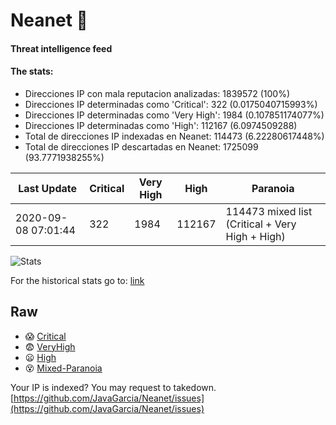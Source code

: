 # Neanet :hocho:
#### Threat intelligence feed
#### The stats:

- Direcciones IP con mala reputacion analizadas: 1839572 (100%)
- Direcciones IP determinadas como 'Critical':  322 (0.0175040715993%)
- Direcciones IP determinadas como 'Very High':  1984 (0.107851174077%)
- Direcciones IP determinadas como 'High':  112167 (6.0974509288)
- Total de direcciones IP indexadas en Neanet:  114473 (6.22280617448%)
- Total de direcciones IP descartadas en Neanet:  1725099 (93.7771938255%)

| Last Update | Critical | Very High | High | Paranoia |
| --- | --- | --- | --- | --- |
| 2020-09-08 07:01:44 | 322 | 1984 | 112167 | 114473 mixed list (Critical + Very High + High)|

![Stats](https://docs.google.com/spreadsheets/d/e/2PACX-1vSnaNMIXVabIpDJjufMlzH7poXnshF3mgd8Is1g9ytUEzVsP5my4Trn8f-xkoLLQ38xpL3HtmUexLo6/pubchart?oid=501124687&format=image)

For the historical stats go to: [link](/stats.csv)
## Raw
- :scream: [Critical](https://raw.githubusercontent.com/JavaGarcia/Neanet/master/blacklists/neanet_critical.txt)
- :fearful: [VeryHigh](https://raw.githubusercontent.com/JavaGarcia/Neanet/master/blacklists/neanet_veryHigh.txtt)
- :frowning: [High](https://raw.githubusercontent.com/JavaGarcia/Neanet/master/blacklists/neanet_high.txt)
- :dizzy_face: [Mixed-Paranoia](https://raw.githubusercontent.com/JavaGarcia/Neanet/master/blacklists/neanet_all.txt)


Your IP is indexed? You may request to takedown. [https://github.com/JavaGarcia/Neanet/issues](https://github.com/JavaGarcia/Neanet/issues)
























































































































































































































































































































































































































































































































































































































































